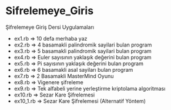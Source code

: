 # Sifrelemeye_Giris
Şifrelemeye Giriş Dersi Uygulamaları
-   ex1.rb  =>  10 defa merhaba yaz
-   ex2.rb  =>  4 basamakli palindromik sayilari bulan program
-   ex3.rb  =>  5 basamakli palindromik sayilari bulan program
-   ex4.rb  =>  Euler sayısının yaklaşık değerini bulan program
-   ex5.rb  =>  Pi sayısının yaklaşık değerini bulan program
-   ex6.rb  =>  6 basamakli asal sayiları bulan program
-   ex7.rb  =>  2 Basamakli MasterMind Oyunu
-   ex8.rb  =>  Vigenere şifreleme
-   ex9.rb  =>  Tek alfabeli yerine yerleştirme kriptolama algoritması
-   ex10.rb  =>  Sezar Kare Şifrelemesi
-   ex10_1.rb  =>  Sezar Kare Şifrelemesi (Alternatif Yöntem)
